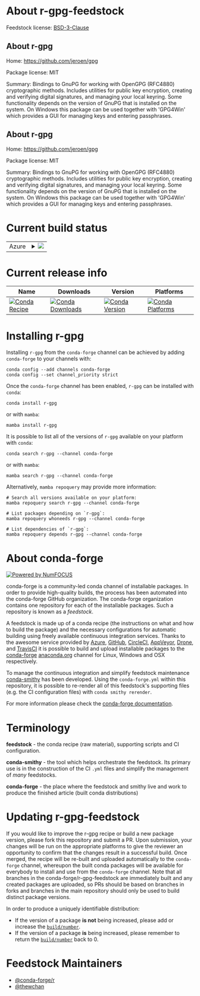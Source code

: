 About r-gpg-feedstock
=====================

Feedstock license: [BSD-3-Clause](https://github.com/conda-forge/r-gpg-feedstock/blob/main/LICENSE.txt)


About r-gpg
-----------

Home: https://github.com/jeroen/gpg

Package license: MIT

Summary: Bindings to GnuPG for working with OpenGPG (RFC4880) cryptographic methods. Includes utilities for public key encryption, creating and verifying digital signatures, and managing your local keyring. Some functionality depends on the version of GnuPG that is installed on the system. On Windows this package can be used together with 'GPG4Win' which provides a GUI for managing keys and entering passphrases.

About r-gpg
-----------

Home: https://github.com/jeroen/gpg

Package license: MIT

Summary: Bindings to GnuPG for working with OpenGPG (RFC4880) cryptographic methods. Includes utilities for public key encryption, creating and verifying digital signatures, and managing your local keyring. Some functionality depends on the version of GnuPG that is installed on the system. On Windows this package can be used together with 'GPG4Win' which provides a GUI for managing keys and entering passphrases.

Current build status
====================


<table>
    
  <tr>
    <td>Azure</td>
    <td>
      <details>
        <summary>
          <a href="https://dev.azure.com/conda-forge/feedstock-builds/_build/latest?definitionId=23043&branchName=main">
            <img src="https://dev.azure.com/conda-forge/feedstock-builds/_apis/build/status/r-gpg-feedstock?branchName=main">
          </a>
        </summary>
        <table>
          <thead><tr><th>Variant</th><th>Status</th></tr></thead>
          <tbody><tr>
              <td>linux_64_r_base4.3</td>
              <td>
                <a href="https://dev.azure.com/conda-forge/feedstock-builds/_build/latest?definitionId=23043&branchName=main">
                  <img src="https://dev.azure.com/conda-forge/feedstock-builds/_apis/build/status/r-gpg-feedstock?branchName=main&jobName=linux&configuration=linux%20linux_64_r_base4.3" alt="variant">
                </a>
              </td>
            </tr><tr>
              <td>linux_64_r_base4.4</td>
              <td>
                <a href="https://dev.azure.com/conda-forge/feedstock-builds/_build/latest?definitionId=23043&branchName=main">
                  <img src="https://dev.azure.com/conda-forge/feedstock-builds/_apis/build/status/r-gpg-feedstock?branchName=main&jobName=linux&configuration=linux%20linux_64_r_base4.4" alt="variant">
                </a>
              </td>
            </tr><tr>
              <td>osx_64_r_base4.3</td>
              <td>
                <a href="https://dev.azure.com/conda-forge/feedstock-builds/_build/latest?definitionId=23043&branchName=main">
                  <img src="https://dev.azure.com/conda-forge/feedstock-builds/_apis/build/status/r-gpg-feedstock?branchName=main&jobName=osx&configuration=osx%20osx_64_r_base4.3" alt="variant">
                </a>
              </td>
            </tr><tr>
              <td>osx_64_r_base4.4</td>
              <td>
                <a href="https://dev.azure.com/conda-forge/feedstock-builds/_build/latest?definitionId=23043&branchName=main">
                  <img src="https://dev.azure.com/conda-forge/feedstock-builds/_apis/build/status/r-gpg-feedstock?branchName=main&jobName=osx&configuration=osx%20osx_64_r_base4.4" alt="variant">
                </a>
              </td>
            </tr>
          </tbody>
        </table>
      </details>
    </td>
  </tr>
</table>

Current release info
====================

| Name | Downloads | Version | Platforms |
| --- | --- | --- | --- |
| [![Conda Recipe](https://img.shields.io/badge/recipe-r--gpg-green.svg)](https://anaconda.org/conda-forge/r-gpg) | [![Conda Downloads](https://img.shields.io/conda/dn/conda-forge/r-gpg.svg)](https://anaconda.org/conda-forge/r-gpg) | [![Conda Version](https://img.shields.io/conda/vn/conda-forge/r-gpg.svg)](https://anaconda.org/conda-forge/r-gpg) | [![Conda Platforms](https://img.shields.io/conda/pn/conda-forge/r-gpg.svg)](https://anaconda.org/conda-forge/r-gpg) |

Installing r-gpg
================

Installing `r-gpg` from the `conda-forge` channel can be achieved by adding `conda-forge` to your channels with:

```
conda config --add channels conda-forge
conda config --set channel_priority strict
```

Once the `conda-forge` channel has been enabled, `r-gpg` can be installed with `conda`:

```
conda install r-gpg
```

or with `mamba`:

```
mamba install r-gpg
```

It is possible to list all of the versions of `r-gpg` available on your platform with `conda`:

```
conda search r-gpg --channel conda-forge
```

or with `mamba`:

```
mamba search r-gpg --channel conda-forge
```

Alternatively, `mamba repoquery` may provide more information:

```
# Search all versions available on your platform:
mamba repoquery search r-gpg --channel conda-forge

# List packages depending on `r-gpg`:
mamba repoquery whoneeds r-gpg --channel conda-forge

# List dependencies of `r-gpg`:
mamba repoquery depends r-gpg --channel conda-forge
```


About conda-forge
=================

[![Powered by
NumFOCUS](https://img.shields.io/badge/powered%20by-NumFOCUS-orange.svg?style=flat&colorA=E1523D&colorB=007D8A)](https://numfocus.org)

conda-forge is a community-led conda channel of installable packages.
In order to provide high-quality builds, the process has been automated into the
conda-forge GitHub organization. The conda-forge organization contains one repository
for each of the installable packages. Such a repository is known as a *feedstock*.

A feedstock is made up of a conda recipe (the instructions on what and how to build
the package) and the necessary configurations for automatic building using freely
available continuous integration services. Thanks to the awesome service provided by
[Azure](https://azure.microsoft.com/en-us/services/devops/), [GitHub](https://github.com/),
[CircleCI](https://circleci.com/), [AppVeyor](https://www.appveyor.com/),
[Drone](https://cloud.drone.io/welcome), and [TravisCI](https://travis-ci.com/)
it is possible to build and upload installable packages to the
[conda-forge](https://anaconda.org/conda-forge) [anaconda.org](https://anaconda.org/)
channel for Linux, Windows and OSX respectively.

To manage the continuous integration and simplify feedstock maintenance
[conda-smithy](https://github.com/conda-forge/conda-smithy) has been developed.
Using the ``conda-forge.yml`` within this repository, it is possible to re-render all of
this feedstock's supporting files (e.g. the CI configuration files) with ``conda smithy rerender``.

For more information please check the [conda-forge documentation](https://conda-forge.org/docs/).

Terminology
===========

**feedstock** - the conda recipe (raw material), supporting scripts and CI configuration.

**conda-smithy** - the tool which helps orchestrate the feedstock.
                   Its primary use is in the construction of the CI ``.yml`` files
                   and simplify the management of *many* feedstocks.

**conda-forge** - the place where the feedstock and smithy live and work to
                  produce the finished article (built conda distributions)


Updating r-gpg-feedstock
========================

If you would like to improve the r-gpg recipe or build a new
package version, please fork this repository and submit a PR. Upon submission,
your changes will be run on the appropriate platforms to give the reviewer an
opportunity to confirm that the changes result in a successful build. Once
merged, the recipe will be re-built and uploaded automatically to the
`conda-forge` channel, whereupon the built conda packages will be available for
everybody to install and use from the `conda-forge` channel.
Note that all branches in the conda-forge/r-gpg-feedstock are
immediately built and any created packages are uploaded, so PRs should be based
on branches in forks and branches in the main repository should only be used to
build distinct package versions.

In order to produce a uniquely identifiable distribution:
 * If the version of a package **is not** being increased, please add or increase
   the [``build/number``](https://docs.conda.io/projects/conda-build/en/latest/resources/define-metadata.html#build-number-and-string).
 * If the version of a package **is** being increased, please remember to return
   the [``build/number``](https://docs.conda.io/projects/conda-build/en/latest/resources/define-metadata.html#build-number-and-string)
   back to 0.

Feedstock Maintainers
=====================

* [@conda-forge/r](https://github.com/orgs/conda-forge/teams/r/)
* [@thewchan](https://github.com/thewchan/)

